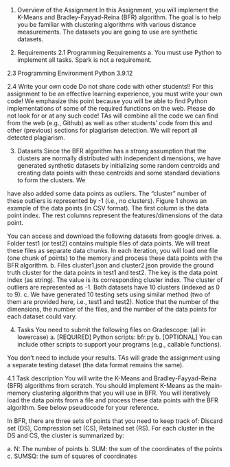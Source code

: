 1. Overview of the Assignment
In this Assignment, you will implement the K-Means and Bradley-Fayyad-Reina (BFR) algorithm. The goal
is to help you be familiar with clustering algorithms with various distance measurements. The datasets
you are going to use are synthetic datasets.

2. Requirements
2.1 Programming Requirements
a. You must use Python to implement all tasks. Spark is not a requirement.

2.3 Programming Environment
Python 3.9.12

2.4 Write your own code
Do not share code with other students!!
For this assignment to be an effective learning experience, you must write your own code! We
emphasize this point because you will be able to find Python implementations of some of the required
functions on the web. Please do not look for or at any such code!
TAs will combine all the code we can find from the web (e.g., Github) as well as other students’ code
from this and other (previous) sections for plagiarism detection. We will report all detected plagiarism.

3. Datasets
Since the BFR algorithm has a strong assumption that the clusters are normally distributed with
independent dimensions, we have generated synthetic datasets by initializing some random centroids
and creating data points with these centroids and some standard deviations to form the clusters. We

have also added some data points as outliers. The “cluster” number of these outliers is represented by
-1 (i.e., no clusters). Figure 1 shows an example of the data points (in CSV format). The first column is the
data point index. The rest columns represent the features/dimensions of the data point.

You can access and download the following datasets from google drives.
a. Folder test1 (or test2) contains multiple files of data points. We will treat these files as separate data
chunks. In each iteration, you will load one file (one chunk of points) to the memory and process
these data points with the BFR algorithm.
b. Files cluster1.json and cluster2.json provide the ground truth cluster for the data points in test1 and
test2. The key is the data point index (as string). The value is its corresponding cluster index. The
cluster of outliers are represented as -1. Both datasets have 10 clusters (indexed as 0 to 9).
c. We have generated 10 testing sets using similar method (two of them are provided here, i.e., test1
and test2). Notice that the number of the dimensions, the number of the files, and the number of
the data points for each dataset could vary.

4. Tasks
You need to submit the following files on Gradescope: (all in lowercase)
a. [REQUIRED] Python scripts: bfr.py
b. [OPTIONAL] You can include other scripts to support your programs (e.g., callable functions).

You don’t need to include your results. TAs will grade the assignment using a separate testing dataset
(the data format remains the same).

4.1 Task description
You will write the K-Means and Bradley-Fayyad-Reina (BFR) algorithms from scratch. You should
implement K-Means as the main-memory clustering algorithm that you will use in BFR. You will
iteratively load the data points from a file and process these data points with the BFR algorithm. See
below pseudocode for your reference.

In BFR, there are three sets of points that you need to keep track of: Discard set (DS), Compression set
(CS), Retained set (RS). For each cluster in the DS and CS, the cluster is summarized by:

a. N: The number of points
b. SUM: the sum of the coordinates of the points
c. SUMSQ: the sum of squares of coordinates
